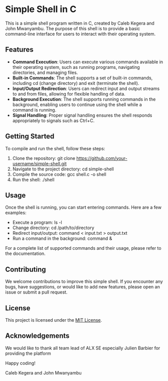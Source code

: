 # Simple Shell in C

This is a simple shell program written in C, created by Caleb Kegera and John Mwanyambu. The purpose of this shell is to provide a basic command-line interface for users to interact with their operating system.

## Features

- **Command Execution**: Users can execute various commands available in their operating system, such as running programs, navigating directories, and managing files.
- **Built-in Commands**: The shell supports a set of built-in commands, including   cd   (change directory) and   exit   (terminate the shell).
- **Input/Output Redirection**: Users can redirect input and output streams to and from files, allowing for flexible handling of data.
- **Background Execution**: The shell supports running commands in the background, enabling users to continue using the shell while a command is running.
- **Signal Handling**: Proper signal handling ensures the shell responds appropriately to signals such as Ctrl+C.

## Getting Started

To compile and run the shell, follow these steps:

1. Clone the repository:   git clone https://github.com/your-username/simple-shell.git   
2. Navigate to the project directory:   cd simple-shell  
3. Compile the source code:   gcc shell.c -o shell  
4. Run the shell:   ./shell  

## Usage

Once the shell is running, you can start entering commands. Here are a few examples:

- Execute a program:   ls -l  
- Change directory:   cd /path/to/directory  
- Redirect input/output:   command < input.txt > output.txt  
- Run a command in the background:   command &  

For a complete list of supported commands and their usage, please refer to the documentation.

## Contributing

We welcome contributions to improve this simple shell. If you encounter any bugs, have suggestions, or would like to add new features, please open an issue or submit a pull request.

## License

This project is licensed under the [MIT License](LICENSE).

## Acknowledgements

We would like to thank all team lead of  ALX SE  especially Julien Barbier  for providing the platform


Happy coding!

Caleb Kegera and John Mwanyambu

